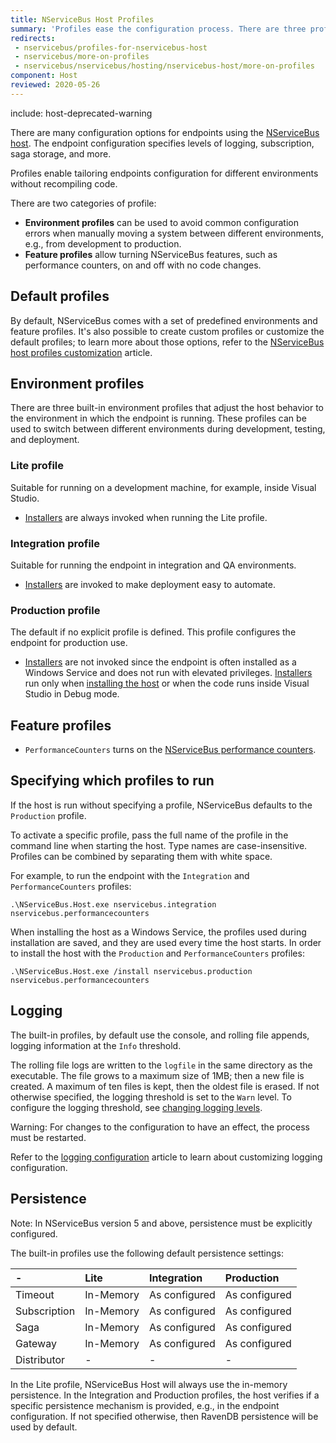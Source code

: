 ```yaml
---
title: NServiceBus Host Profiles
summary: 'Profiles ease the configuration process. There are three profiles out of the box: Lite, Integration, and Production.'
redirects:
 - nservicebus/profiles-for-nservicebus-host
 - nservicebus/more-on-profiles
 - nservicebus/nservicebus/hosting/nservicebus-host/more-on-profiles
component: Host
reviewed: 2020-05-26
---
```


include: host-deprecated-warning

There are many configuration options for endpoints using the [NServiceBus host](/nservicebus/hosting/nservicebus-host/). The endpoint configuration specifies levels of logging, subscription, saga storage, and more. 

Profiles enable tailoring endpoints configuration for different environments without recompiling code.

There are two categories of profile:

 * **Environment profiles** can be used to avoid common configuration errors when manually moving a system between different environments, e.g., from development to production.
 * **Feature profiles** allow turning NServiceBus features, such as performance counters, on and off with no code changes.


## Default profiles

By default, NServiceBus comes with a set of predefined environments and feature profiles. It's also possible to create custom profiles or customize the default profiles; to learn more about those options, refer to the [NServiceBus host profiles customization](/nservicebus/hosting/nservicebus-host/profiles-customization.md) article.


## Environment profiles

There are three built-in environment profiles that adjust the host behavior to the environment in which the endpoint is running. These profiles can be used to switch between different environments during development, testing, and deployment.


### Lite profile

Suitable for running on a development machine, for example, inside Visual Studio.

 * [Installers](/nservicebus/operations/installers.md) are always invoked when running the Lite profile.


### Integration profile

Suitable for running the endpoint in integration and QA environments.

* [Installers](/nservicebus/operations/installers.md) are invoked to make deployment easy to automate.


### Production profile

The default if no explicit profile is defined. This profile configures the endpoint for production use.

* [Installers](/nservicebus/operations/installers.md) are not invoked since the endpoint is often installed as a Windows Service and does not run with elevated privileges. [Installers](/nservicebus/operations/installers.md) run only when [installing the host](/nservicebus/hosting/nservicebus-host/installation.md) or when the code runs inside Visual Studio in Debug mode.


## Feature profiles

 * `PerformanceCounters` turns on the [NServiceBus performance counters](/monitoring/metrics/performance-counters.md).


## Specifying which profiles to run

If the host is run without specifying a profile, NServiceBus defaults to the `Production` profile.

To activate a specific profile, pass the full name of the profile in the command line when starting the host. Type names are case-insensitive. Profiles can be combined by separating them with white space.

For example, to run the endpoint with the `Integration` and `PerformanceCounters` profiles:

```dos
.\NServiceBus.Host.exe nservicebus.integration nservicebus.performancecounters
```

When installing the host as a Windows Service, the profiles used during installation are saved, and they are used every time the host starts. In order to install the host with the `Production` and `PerformanceCounters` profiles:

```dos
.\NServiceBus.Host.exe /install nservicebus.production nservicebus.performancecounters
```


## Logging

The built-in profiles, by default use the console, and rolling file appends, logging information at the `Info` threshold.



The rolling file logs are written to the `logfile` in the same directory as the executable. The file grows to a maximum size of 1MB; then a new file is created. A maximum of ten files is kept, then the oldest file is erased. If not otherwise specified, the logging threshold is set to the `Warn` level. To configure the logging threshold, see [changing logging levels](/nservicebus/logging/#default-logging-changing-the-defaults-changing-the-logging-level).

Warning: For changes to the configuration to have an effect, the process must be restarted.

Refer to the [logging configuration](/nservicebus/hosting/nservicebus-host/logging-configuration.md) article to learn about customizing logging configuration.


## Persistence

Note: In NServiceBus version 5 and above, persistence must be explicitly configured.

The built-in profiles use the following default persistence settings:

| -              | Lite     | Integration  | Production   |
|:---------------|:---------|:-------------|:-------------|
|  Timeout       |In-Memory |As configured |As configured |
|  Subscription  |In-Memory |As configured |As configured |
|  Saga          |In-Memory |As configured |As configured |
|  Gateway       |In-Memory |As configured |As configured |
|  Distributor   |-         |-             |-             |

In the Lite profile, NServiceBus Host will always use the in-memory persistence. In the Integration and Production profiles, the host verifies if a specific persistence mechanism is provided, e.g., in the endpoint configuration. If not specified otherwise, then RavenDB persistence will be used by default.
